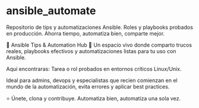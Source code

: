 # ansible_automate
Repositorio de tips y automatizaciones Ansible. Roles y playbooks probados en producción. Ahorra tiempo, automatiza bien, comparte mejor.

🚀 Ansible Tips & Automation Hub 🔧
Un espacio vivo donde comparto trucos reales, playbooks efectivos y automatizaciones listas para tu uso con Ansible.

Aquí encontraras: Tarea o rol probados en entornos críticos Linux/Unix.

Ideal para admins, devops y especialistas que recien comienzan en el mundo de la automatización, evita errores y aplicar best practices.

⭐ Únete, clona y contribuye. Automatiza bien, automatiza una sola vez.
